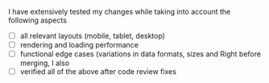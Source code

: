 I have extensively tested my changes while taking into account the following aspects
- [ ] all relevant layouts (mobile, tablet, desktop)
- [ ] rendering and loading performance
- [ ] functional edge cases (variations in data formats, sizes and 
Right before merging, I also
- [ ] verified all of the above after code review fixes
